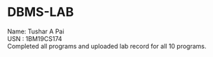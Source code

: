 # DBMS-LAB <br/>
Name: Tushar A Pai <br/>
USN : 1BM19CS174 <br/>
Completed all programs and uploaded lab record for all 10 programs.
   

